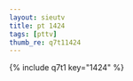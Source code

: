 ```yaml
--- 
layout: sieutv
title: pt 1424
tags: [pttv]
thumb_re: q7t11424
---
```

{% include q7t1 key="1424" %} 
